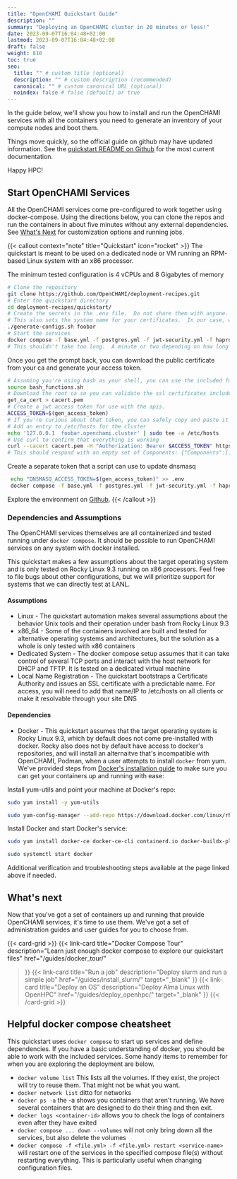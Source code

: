 ```yaml
---
title: "OpenCHAMI Quickstart Guide"
description: ""
summary: "Deploying an OpenCHAMI cluster in 20 minutes or less!"
date: 2023-09-07T16:04:48+02:00
lastmod: 2023-09-07T16:04:48+02:00
draft: false
weight: 810
toc: true
seo:
  title: "" # custom title (optional)
  description: "" # custom description (recommended)
  canonical: "" # custom canonical URL (optional)
  noindex: false # false (default) or true
---
```


  In the guide below, we'll show you how to install and run the OpenCHAMI services with all the containers you need to generate an inventory of your compute nodes and boot them.

  Things move quickly, so the official guide on github may have updated information. See the [quickstart README on Github](https://github.com/OpenCHAMI/deployment-recipes/tree/main/quickstart#readme) for the most current documentation.

Happy HPC!




## Start OpenCHAMI Services

All the OpenCHAMI services come pre-configured to work together using docker-compose.  Using the directions below, you can clone the repos and run the containers in about five minutes without any external dependencies.  See [What's Next](#whats-next) for customization options and running jobs.

{{< callout context="note" title="Quickstart" icon="rocket" >}}
The quickstart is meant to be used on a dedicated node or VM running an RPM-based Linux system with an x86 processor.

The minimum tested configuration is 4 vCPUs and 8 Gigabytes of memory

```bash {title="Download, Configure, and Run the Quickstart…"}
# Clone the repository
git clone https://github.com/OpenCHAMI/deployment-recipes.git
# Enter the quickstart directory
cd deployment-recipes/quickstart/
# Create the secrets in the .env file.  Do not share them with anyone. 
# This also sets the system name for your certificates.  In our case, we'll call our system "foobar".  The full url will be https://foobar.openchami.cluster which you can set in /etc/hosts to make life easier for you later
./generate-configs.sh foobar
# Start the services
docker compose -f base.yml -f postgres.yml -f jwt-security.yml -f haproxy-api-gateway.yml -f  openchami-svcs.yml -f autocert.yml up -d
# This shouldn't take too long.  A minute or two depending on how long pulling containers takes.
```

Once you get the prompt back, you can download the public certificate from your ca and generate your access token.
```bash {title="Obtain your rootca and tokens"}
# Assuming you're using bash as your shell, you can use the included functions to simplify interactions with your new OpenCHAMI system.
source bash_functions.sh
# Download the root ca so you can validate the ssl certificates included with your system
get_ca_cert > cacert.pem
# Create a jwt access token for use with the apis.
ACCESS_TOKEN=$(gen_access_token)
# If you're curious about that token, you can safely copy and paste it into https://jwt.io to learn more.
# Add an entry to /etc/hosts for the cluster
echo '127.0.0.1  foobar.openchami.cluster' | sudo tee -a /etc/hosts
# Use curl to confirm that everything is working
curl --cacert cacert.pem -H "Authorization: Bearer $ACCESS_TOKEN" https://foobar.openchami.cluster:8443/hsm/v2/State/Components
# This should respond with an empty set of Components: {"Components":[]}
```

Create a separate token that a script can use to update dnsmasq

```bash {title="Generate a dedicated token and use it with dnsmasq"}
 echo "DNSMASQ_ACCESS_TOKEN=$(gen_access_token)" >> .env
 docker compose -f base.yml -f postgres.yml -f jwt-security.yml -f haproxy-api-gateway.yml -f openchami-svcs.yml -f autocert.yml -f dnsmasq.yml up -d

```

Explore the environment on [Github](https://github.com/openchami/deployment-recipes/tree/main/lanl/).
{{< /callout >}}

### Dependencies and Assumptions

The OpenCHAMI services themselves are all containerized and tested running under `docker compose`.  It should be possible to run OpenCHAMI services on any system with docker installed.

This quickstart makes a few assumptions about the target operating system and is only tested on Rocky Linux 9.3 running on x86 processors.  Feel free to file bugs about other configurations, but we will prioritize support for systems that we can directly test at LANL.

#### Assumptions

* Linux - The quickstart automation makes several assumptions about the behavior Unix tools and their operation under bash from Rocky Linux 9.3
* x86_64 - Some of the containers involved are built and tested for alternative operating systems and architectures, but the solution as a whole is only tested with x86 containers
* Dedicated System - The docker compose setup assumes that it can take control of several TCP ports and interact with the host network for DHCP and TFTP.  It is tested on a dedicated virtual machine
* Local Name Registration - The quickstart bootstraps a Certificate Authority and issues an SSL certificate with a predictable name.  For access, you will need to add that name/IP to /etc/hosts on all clients or make it resolvable through your site DNS

#### Dependencies

* Docker - This quickstart assumes that the target operating system is Rocky Linux 9.3, which by default does not come pre-installed with docker. Rocky also does not by default have access to docker's repositories, and will install an alternaitve that's incompatible with OpenCHAMI, Podman, when a user attempts to install `docker` from yum. We've provided steps from [Docker's installation guide](https://docs.docker.com/engine/install/rhel/) to make sure you can get your containers up and running with ease:

Install yum-utils and point your machine at Docker's repo:
```bash {title="Install yum-utils"}
sudo yum install -y yum-utils
```
```bash {title="Add Docker's repository to your machine"}
sudo yum-config-manager --add-repo https://download.docker.com/linux/rhel/docker-ce.repo
```
Install Docker and start Docker's service:
```bash {title="Install Docker and related utilities"}
sudo yum install docker-ce docker-ce-cli containerd.io docker-buildx-plugin docker-compose-plugin
```
```bash {title="Start the Docker daemon"}
sudo systemctl start docker
```
Additional verification and troubleshooting steps available at the page linked above if needed.



## What's next

Now that you've got a set of containers up and running that provide OpenCHAMI services, it's time to use them.  We've got a set of administration guides and user guides for you to choose from.

{{< card-grid >}}
{{< link-card
  title="Docker Compose Tour"
  description="Learn just enough docker compose to explore our quickstart files"
  href="/guides/docker_tour/"
>}}
{{< link-card
  title="Run a job"
  description="Deploy slurm and run a simple job"
  href="/guides/install_slurm/"
  target="_blank"
>}}
{{< link-card
  title="Deploy an OS"
  description="Deploy Alma Linux with OpenHPC"
  href="/guides/deploy_openhpc/"
  target="_blank"
>}}
{{< /card-grid >}}


## Helpful docker compose cheatsheet

This quickstart uses `docker compose` to start up services and define dependencies.  If you have a basic understanding of docker, you should be able to work with the included services.  Some handy items to remember for when you are exploring the deployment are below.


* `docker volume list` This lists all the volumes.  If they exist, the project will try to reuse them.  That might not be what you want.
* `docker network list` ditto for networks
* `docker ps -a` the -a shows you containers that aren't running.  We have several containers that are designed to do their thing and then exit.
* `docker logs <container-id>` allows you to check the logs of containers even after they have exited
* `docker compose ... down --volumes` will not only bring down all the services, but also delete the volumes
* `docker compose -f <file.yml> -f <file.yml> restart <service-name>` will restart one of the services in the specified compose file(s) without restarting everything.  This is particularly useful when changing configuration files.
